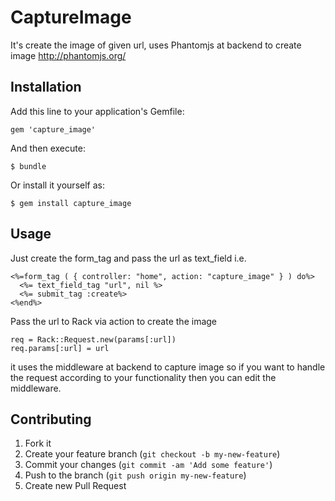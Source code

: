 # CaptureImage

It's create the image of given url, uses Phantomjs at backend to create image
http://phantomjs.org/

## Installation

Add this line to your application's Gemfile:

    gem 'capture_image'

And then execute:

    $ bundle

Or install it yourself as:

    $ gem install capture_image

## Usage

Just create the form_tag and pass the url as text_field i.e.

    <%=form_tag ( { controller: "home", action: "capture_image" } ) do%>
      <%= text_field_tag "url", nil %>
      <%= submit_tag :create%>
    <%end%>
    

Pass the url to Rack via action to create the image

    req = Rack::Request.new(params[:url])
    req.params[:url] = url

 
 it uses the middleware at backend to capture image so if you want to handle the request according to your functionality
 then you can edit the middleware. 
 

## Contributing

1. Fork it
2. Create your feature branch (`git checkout -b my-new-feature`)
3. Commit your changes (`git commit -am 'Add some feature'`)
4. Push to the branch (`git push origin my-new-feature`)
5. Create new Pull Request


